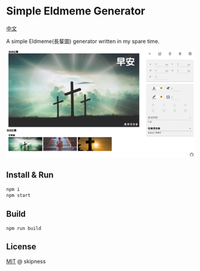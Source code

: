 # Simple Eldmeme Generator

[中文](https://github.com/jerryang76/eldmeme/edit/master/README.md)

A simple Eldmeme(長輩圖) generator written in my spare time.

![image](https://raw.githubusercontent.com/jerryang76/eldmeme/master/sample.png)

## Install & Run

```console
npm i
npm start
```

## Build

```console
npm run build
```

## License

[MIT](https://github.com/skipness/eldmeme/blob/master/LICENSE) @ skipness
